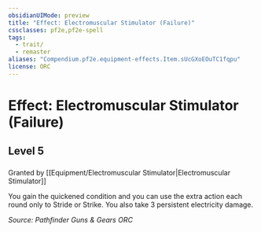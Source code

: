 ```yaml
---
obsidianUIMode: preview
title: "Effect: Electromuscular Stimulator (Failure)"
cssclasses: pf2e,pf2e-spell
tags:
  - trait/
  - remaster
aliases: "Compendium.pf2e.equipment-effects.Item.sUcGXoEOuTC1fqpu"
license: ORC
---
```

# Effect: Electromuscular Stimulator (Failure)
## Level 5
### 






Granted by [[Equipment/Electromuscular Stimulator|Electromuscular Stimulator]]

You gain the quickened condition and you can use the extra action each round only to Stride or Strike. You also take 3 persistent electricity damage.

*Source: Pathfinder Guns & Gears*
*ORC*